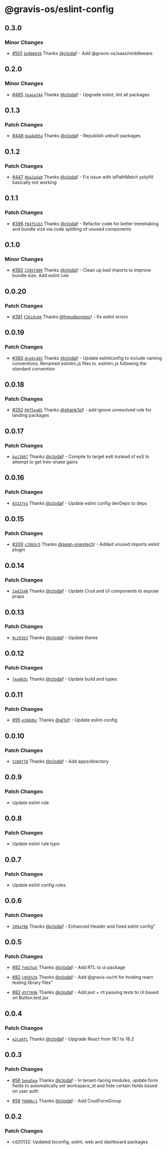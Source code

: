 # @gravis-os/eslint-config

## 0.3.0

### Minor Changes

- [#501](https://github.com/gravis-os/gravis-os/pull/501) [`1e9b6038`](https://github.com/gravis-os/gravis-os/commit/1e9b6038dd07cde0d8e6ea7fd342bac548da3390) Thanks [@clodal](https://github.com/clodal)! - Add @gravis-os/saas/middleware

## 0.2.0

### Minor Changes

- [#485](https://github.com/gravis-os/gravis-os/pull/485) [`7eaea744`](https://github.com/gravis-os/gravis-os/commit/7eaea7441a1bc9d3ea7ee22c04173a5610bed419) Thanks [@clodal](https://github.com/clodal)! - Upgrade eslint, lint all packages

## 0.1.3

### Patch Changes

- [#448](https://github.com/gravis-os/gravis-os/pull/448) [`daa8405a`](https://github.com/gravis-os/gravis-os/commit/daa8405a88ec19abab48c00d4fa88a4f6e5a6367) Thanks [@clodal](https://github.com/clodal)! - Republish unbuilt packages

## 0.1.2

### Patch Changes

- [#447](https://github.com/gravis-os/gravis-os/pull/447) [`9ba2ada0`](https://github.com/gravis-os/gravis-os/commit/9ba2ada093595e2d4a9391411e3eaaba947e73f5) Thanks [@clodal](https://github.com/clodal)! - Fix issue with isPathMatch polyfill basically not working

## 0.1.1

### Patch Changes

- [#396](https://github.com/gravis-os/gravis-os/pull/396) [`f04f51b3`](https://github.com/gravis-os/gravis-os/commit/f04f51b38a4b45765e513b9ce2be7d65da60cb34) Thanks [@clodal](https://github.com/clodal)! - Refactor code for better treeshaking and bundle size via code splitting of unused components

## 0.1.0

### Minor Changes

- [#392](https://github.com/gravis-os/gravis-os/pull/392) [`2395fd09`](https://github.com/gravis-os/gravis-os/commit/2395fd094c8c1bd5536b1ad9dc9642149a9ac903) Thanks [@clodal](https://github.com/clodal)! - Clean up bad imports to improve bundle size. Add eslint rule

## 0.0.20

### Patch Changes

- [#381](https://github.com/gravis-os/gravis-os/pull/381) [`f261dc66`](https://github.com/gravis-os/gravis-os/commit/f261dc66a0a0dd1093acbf7be473bd392e700c4f) Thanks [@hieudaongoc](https://github.com/hieudaongoc)! - fix eslint errors

## 0.0.19

### Patch Changes

- [#380](https://github.com/gravis-os/gravis-os/pull/380) [`dce0cdd3`](https://github.com/gravis-os/gravis-os/commit/dce0cdd33ab354f23e75e5576a4ece81f849dace) Thanks [@clodal](https://github.com/clodal)! - Update eslintconfig to include naming conventions. Renamed eslintrc.js files to .eslintrc.js following the standard convention

## 0.0.18

### Patch Changes

- [#292](https://github.com/gravis-os/gravis-os/pull/292) [`99f5ea05`](https://github.com/gravis-os/gravis-os/commit/99f5ea052b5f7fa5ef5e8d95fc35a833f7b98015) Thanks [@shank1xt](https://github.com/shank1xt)! - add ignore unresolved rule for landing packages

## 0.0.17

### Patch Changes

- [`ba13867`](https://github.com/gravis-os/gravis-os/commit/ba13867ea27da5ee5087f4530fe91a57bacc84ea) Thanks [@clodal](https://github.com/clodal)! - Compile to target es6 instead of es5 to attempt to get tree-shake gains

## 0.0.16

### Patch Changes

- [`8322fe1`](https://github.com/gravis-os/gravis-os/commit/8322fe18a82996e01769113620003ff146a575c3) Thanks [@clodal](https://github.com/clodal)! - Update eslint config devDeps to deps

## 0.0.15

### Patch Changes

- [#200](https://github.com/gravis-os/gravis-os/pull/200) [`c28b5c5`](https://github.com/gravis-os/gravis-os/commit/c28b5c549e8e68ba2d190b087d0094724f2cd0dd) Thanks [@sean-onextech](https://github.com/sean-onextech)! - Added unused imports eslint plugin

## 0.0.14

### Patch Changes

- [`3ad2548`](https://github.com/gravis-os/gravis-os/commit/3ad25484aa12d3992ba5ddfe2b6f7593ea66a39a) Thanks [@clodal](https://github.com/clodal)! - Update Crud and UI components to expose props

## 0.0.13

### Patch Changes

- [`9c265b3`](https://github.com/gravis-os/gravis-os/commit/9c265b33226805d9897697941d2541a7702f3432) Thanks [@clodal](https://github.com/clodal)! - Update theme

## 0.0.12

### Patch Changes

- [`7ea863c`](https://github.com/gravis-os/gravis-os/commit/7ea863c043105daccc473a1a3e59882ea2082c45) Thanks [@clodal](https://github.com/clodal)! - Update build and types

## 0.0.11

### Patch Changes

- [#95](https://github.com/gravis-os/gravis-os/pull/95) [`e360dbc`](https://github.com/gravis-os/gravis-os/commit/e360dbc6e080feeb117eb0e05bf704a861a3edb5) Thanks [@al1xt](https://github.com/al1xt)! - Update eslint-config

## 0.0.10

### Patch Changes

- [`5108f70`](https://github.com/gravis-os/gravis-os/commit/5108f701430f32ffa7599e196a0a496fb05d8bae) Thanks [@clodal](https://github.com/clodal)! - Add apps/directory

## 0.0.9

### Patch Changes

- Update eslint rule

## 0.0.8

### Patch Changes

- Update eslint rule typo

## 0.0.7

### Patch Changes

- Update eslint config rules

## 0.0.6

### Patch Changes

- [`389af8b`](https://github.com/gravis-os/gravis-os/commit/389af8b3fe086131b059a55dba976ad8c2fa4e94) Thanks [@clodal](https://github.com/clodal)! - Enhanced Header and fixed eslint config"

## 0.0.5

### Patch Changes

- [#82](https://github.com/gravis-os/gravis-os/pull/82) [`feb25a5`](https://github.com/gravis-os/gravis-os/commit/feb25a5bc5c9292f32657e3bbaf2d860d37b0c48) Thanks [@clodal](https://github.com/clodal)! - Add RTL to ui package

* [#82](https://github.com/gravis-os/gravis-os/pull/82) [`c956526`](https://github.com/gravis-os/gravis-os/commit/c9565260b8b10ef1834613bd045c89b90a482a32) Thanks [@clodal](https://github.com/clodal)! - Add @gravis-os/rtl for hosting react testing library files"

- [#82](https://github.com/gravis-os/gravis-os/pull/82) [`d5f769b`](https://github.com/gravis-os/gravis-os/commit/d5f769be4fd88388f730a1fe50ac5927d32a61fc) Thanks [@clodal](https://github.com/clodal)! - Add jest + rtl passing tests to UI based on Button.test.jsx

## 0.0.4

### Patch Changes

- [`e2ca8fc`](https://github.com/gravis-os/gravis-os/commit/e2ca8fcd251bd54ca4b7d547d1ded93667171f6b) Thanks [@clodal](https://github.com/clodal)! - Upgrade React from 18.1 to 18.2

## 0.0.3

### Patch Changes

- [#56](https://github.com/gravis-os/gravis-os/pull/56) [`5eea5ea`](https://github.com/gravis-os/gravis-os/commit/5eea5ea523259dd86b08d8206faf3da3349124d4) Thanks [@clodal](https://github.com/clodal)! - In tenant-facing modules, update form fields to automatically set workspace_id and hide certain fields based on user auth

* [#56](https://github.com/gravis-os/gravis-os/pull/56) [`f608bc1`](https://github.com/gravis-os/gravis-os/commit/f608bc1c95f71d248cd0c89d01d85a17fc9a2ce6) Thanks [@clodal](https://github.com/clodal)! - Add CrudFormGroup

## 0.0.2

### Patch Changes

- cd20132: Updated tsconfig, eslint, web and dashboard packages
